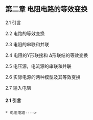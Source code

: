 ## 第二章 电阻电路的等效变换

2.1 引言

2.2 电路的等效变换

2.3 电阻的串联和并联

2.4 电阻的Y形联接和 Δ形联结的等效变换

2.5 电压源，电流源的串联和并联

2.6 实际电源的两种模型及其等效变换

2.7 输入电阻

#### 2.1 引言

```
* 电阻电路---->
```





